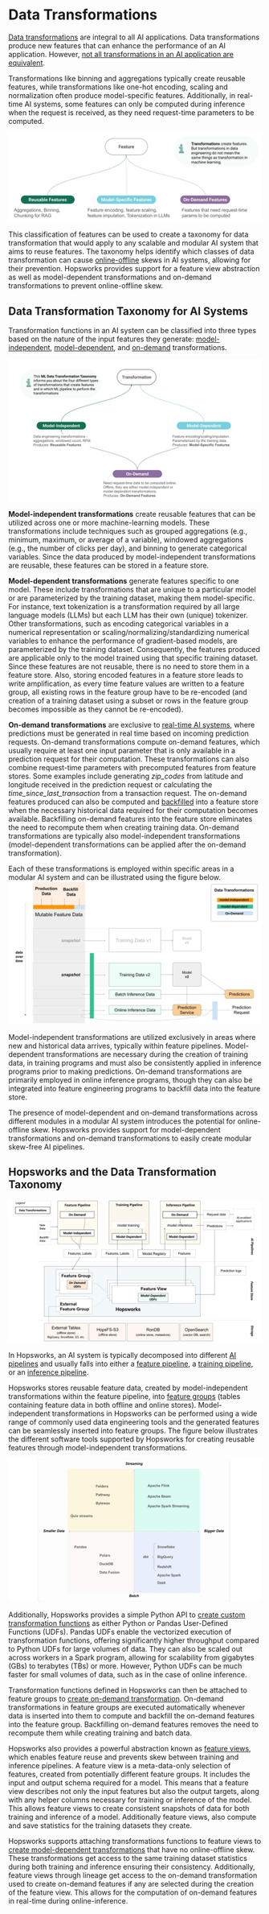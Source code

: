 # Data Transformations

[Data transformations](https://www.hopsworks.ai/dictionary/data-transformation) are integral to all AI applications. Data transformations produce new features that can enhance the performance of an AI application. However, [not all transformations in an AI application are equivalent](https://www.hopsworks.ai/post/a-taxonomy-for-data-transformations-in-ai-systems).

Transformations like binning and aggregations typically create reusable features, while transformations like one-hot encoding, scaling and normalization often produce model-specific features. Additionally, in real-time AI systems, some features can only be computed during inference when the request is received, as they need request-time parameters to be computed.

![Types of features](../../assets/images/concepts/mlops/transformation-features.jpg)

This classification of features can be used to create a taxonomy for data transformation that would apply to any scalable and modular AI system that aims to reuse features. The taxonomy helps identify which classes of data transformation can cause [online-offline](https://www.hopsworks.ai/dictionary/online-offline-feature-skew) skews in AI systems, allowing for their prevention. Hopsworks provides support for a feature view abstraction as well as model-dependent transformations and on-demand transformations to prevent online-offline skew.

## Data Transformation Taxonomy for AI Systems

Transformation functions in an AI system can be classified into three types based on the nature of the input features they generate: [model-independent](https://www.hopsworks.ai/dictionary/model-independent-transformations), [model-dependent](https://www.hopsworks.ai/dictionary/model-dependent-transformations), and [on-demand](https://www.hopsworks.ai/dictionary/on-demand-transformation) transformations. 

![Types of transformations](../../assets/images/concepts/mlops/taxonomy-transformations.jpg)

**Model-independent transformations** create reusable features that can be utilized across one or more machine-learning models. These transformations include techniques such as grouped aggregations (e.g., minimum, maximum, or average of a variable), windowed aggregations (e.g., the number of clicks per day), and binning to generate categorical variables. Since the data produced by model-independent transformations are reusable, these features can be stored in a feature store.

**Model-dependent transformations** generate features specific to one model. These include transformations that are unique to a particular model or are parameterized by the training dataset, making them model-specific. For instance, text tokenization is a transformation required by all large language models (LLMs) but each LLM has their own (unique) tokenizer. Other transformations, such as encoding categorical variables in a numerical representation or scaling/normalizing/standardizing numerical variables to enhance the performance of gradient-based models, are parameterized by the training dataset. Consequently, the features produced are applicable only to the model trained using that specific training dataset. Since these features are not reusable, there is no need to store them in a feature store. Also, storing encoded features in a feature store leads to write amplification, as every time feature values are written to a feature group, all existing rows in the feature group have to be re-encoded (and creation of a training dataset using a subset or rows in the feature group becomes impossible as they cannot be re-encoded).

**On-demand transformations** are exclusive to [real-time AI systems](https://www.hopsworks.ai/dictionary/real-time-machine-learning), where predictions must be generated in real time based on incoming prediction requests. On-demand transformations compute on-demand features, which usually require at least one input parameter that is only available in a prediction request for their computation. These transformations can also combine request-time parameters with precomputed features from feature stores. Some examples include generating *zip_codes* from latitude and longitude received in the prediction request or calculating the *time_since_last_transaction* from a transaction request. The on-demand features produced can also be computed and [backfilled](https://www.hopsworks.ai/dictionary/backfill-features) into a feature store when the necessary historical data required for their computation becomes available. Backfilling on-demand features into the feature store eliminates the need to recompute them when creating training data. On-demand transformations are typically also model-independent transformations (model-dependent transformations can be applied after the on-demand transformation).



Each of these transformations is employed within specific areas in a modular AI system and can be illustrated using the figure below.
![Types of transformations in modular AI Pipeline](../../assets/images/concepts/mlops/transformation-in-modular-AI-pipeline.jpg)

Model-independent transformations are utilized exclusively in areas where new and historical data arrives, typically within feature pipelines. Model-dependent transformations are necessary during the creation of training data, in training programs and must also be consistently applied in inference programs prior to making predictions. On-demand transformations are primarily employed in online inference programs, though they can also be integrated into feature engineering programs to backfill data into the feature store.

The presence of model-dependent and on-demand transformations across different modules in a modular AI system introduces the potential for online-offline skew. Hopsworks provides support for  model-dependent transformations and on-demand transformations to easily create modular skew-free AI pipelines.

## Hopsworks and the Data Transformation Taxonomy

![Data transformations Hopsworks](../../assets/images/concepts/mlops/data-transformations-hopsworks.jpg)

In Hopsworks, an AI system is typically decomposed into different [AI pipelines](https://www.hopsworks.ai/dictionary/ai-pipelines) and usually falls into either a [feature pipeline](https://www.hopsworks.ai/dictionary/feature-pipeline), a [training pipeline](https://www.hopsworks.ai/dictionary/training-pipeline), or an [inference pipeline](https://www.hopsworks.ai/dictionary/inference-pipeline). 

Hopsworks stores reusable feature data, created by model-independent transformations within the feature pipeline, into [feature groups](../fs/feature_group/fg_overview.md) (tables containing feature data in both offline and online stores). Model-independent transformations in Hopsworks can be performed using a wide range of commonly used data engineering tools and the generated features can be seamlessly inserted into feature groups. The figure below illustrates the different software tools supported by Hopsworks for creating reusable features through model-independent transformations.


![Supported feature engineering tools](../../assets/images/concepts/mlops/supported-feature-engineering-tools.jpg)

Additionally, Hopsworks provides a simple Python API to [create custom transformation functions](../../user_guides/fs/transformation_functions.md) as either Python or Pandas User-Defined Functions (UDFs). Pandas UDFs enable the vectorized execution of transformation functions, offering significantly higher throughput compared to Python UDFs for large volumes of data. They can also be scaled out across workers in a Spark program, allowing for scalability from gigabytes (GBs) to terabytes (TBs) or more. However, Python UDFs can be much faster for small volumes of data, such as in the case of online inference.

Transformation functions defined in Hopsworks can then be attached to feature groups to [create on-demand transformation](../../user_guides/fs/feature_group/on_demand_transformations.md). On-demand transformations in feature groups are executed automatically whenever data is inserted into them to compute and backfill the on-demand features into the feature group. Backfilling on-demand features removes the need to recompute them while creating training and batch data.

Hopsworks also provides a powerful abstraction known as [feature views](../fs/feature_view/fv_overview.md), which enables feature reuse and prevents skew between training and inference pipelines. A feature view is a meta-data-only selection of features, created from potentially different feature groups. It includes the input and output schema required for a model. This means that a feature view describes not only the input features but also the output targets, along with any helper columns necessary for training or inference of the model. This allows feature views to create consistent snapshots of data for both training and inference of a model. Additionally feature views, also compute and save statistics for the training datasets they create.

Hopsworks supports attaching transformations functions to feature views to [create model-dependent transformations](../../user_guides/fs/feature_view/model-dependent-transformations.md) that have no online-offline skew. These transformations get access to the same training dataset statistics during both training and inference ensuring their consistency. Additionally, feature views through lineage get access to the on-demand transformation used to create on-demand features if any are selected during the creation of the feature view. This allows for the computation of on-demand features in real-time during online-inference. 
